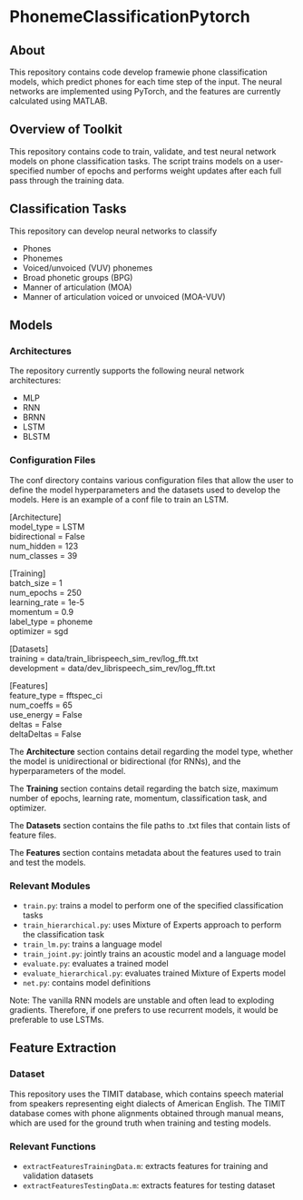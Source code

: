 # PhonemeClassificationPytorch

## About
This repository contains code develop framewie phone classification models, which predict phones for each time step of the input. The neural networks are implemented using PyTorch, and the features are currently calculated using MATLAB.

## Overview of Toolkit
This repository contains code to train, validate, and test neural network models on phone classification tasks. The script trains models on a user-specified number of epochs and performs weight updates after each full pass through the training data. 

## Classification Tasks
This repository can develop neural networks to classify 
* Phones
* Phonemes
* Voiced/unvoiced (VUV) phonemes
* Broad phonetic groups (BPG)
* Manner of articulation (MOA)
* Manner of articulation voiced or unvoiced (MOA-VUV)

## Models
### Architectures
The repository currently supports the following neural network architectures:
* MLP
* RNN
* BRNN
* LSTM
* BLSTM

### Configuration Files
The conf directory contains various configuration files that allow the user to define the model hyperparameters and the datasets used to develop the models. Here is an example of a conf file to train an LSTM.

[Architecture]<br/>
model_type = LSTM<br/>
bidirectional = False<br/>
num_hidden = 123<br/>
num_classes = 39<br/>

[Training]<br/>
batch_size = 1<br/>
num_epochs = 250<br/>
learning_rate = 1e-5<br/>
momentum = 0.9<br/>
label_type = phoneme<br/>
optimizer = sgd<br/>

[Datasets]<br/>
training = data/train_librispeech_sim_rev/log_fft.txt<br/>
development = data/dev_librispeech_sim_rev/log_fft.txt<br/>

[Features]<br/>
feature_type = fftspec_ci<br/>
num_coeffs = 65<br/>
use_energy = False<br/>
deltas = False<br/>
deltaDeltas = False<br/>

The **Architecture** section contains detail regarding the model type, whether the model is unidirectional or bidirectional (for RNNs), and the hyperparameters of the model.

The **Training** section contains detail regarding the batch size, maximum number of epochs, learning rate, momentum, classification task, and optimizer.

The **Datasets** section contains the file paths to .txt files that contain lists of feature files.

The **Features** section contains metadata about the features used to train and test the models.

### Relevant Modules
* `train.py`: trains a model to perform one of the specified classification tasks
* `train_hierarchical.py`: uses Mixture of Experts approach to perform the classification task
* `train_lm.py`: trains a language model
* `train_joint.py`: jointly trains an acoustic model and a language model
* `evaluate.py`: evaluates a trained model
* `evaluate_hierarchical.py`: evaluates trained Mixture of Experts model
* `net.py`: contains model definitions

Note: The vanilla RNN models are unstable and often lead to exploding gradients. Therefore, if one prefers to use recurrent models, it would be preferable to use LSTMs.

## Feature Extraction
### Dataset
This repository uses the TIMIT database, which contains speech material from speakers representing eight dialects of American English. The TIMIT database comes with phone alignments obtained through manual means, which are used for the ground truth when training and testing models.

### Relevant Functions
* `extractFeaturesTrainingData.m`: extracts features for training and validation datasets
* `extractFeaturesTestingData.m`: extracts features for testing dataset
